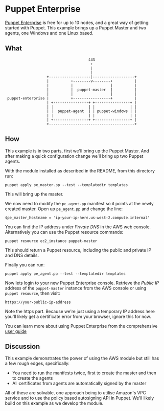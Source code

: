 # Puppet Enterprise

[Puppet Enterprise](http://puppetlabs.com/puppet/puppet-enterprise) is free for up to 10 nodes,
and a great way of getting started with Puppet. This example brings up a Puppet Master and two
agents, one Windows and one Linux based.

## What

```
                                      443
                                       +
                                       |
                                       |
                   +-------------------|-------------------+
                   |          +--------v--------+          |
                   |          |                 |          |
                   |          |  puppet-master  |          |
                   |          |                 |          |
 puppet-enterprise |          +-----------------+          |
                   | +----------------+ +----------------+ |
                   | |                | |                | |
                   | |  puppet-agent  | | puppet-windows | |
                   | |                | |                | |
                   | +----------------+ +----------------+ |
                   +---------------------------------------+

```


## How

This example is in two parts, first we'll bring up the Puppet Master. And after
making a quick configuration change we'll bring up two Puppet agents.

With the module installed as described in the README, from this
directory run:

    puppet apply pe_master.pp --test --templatedir templates

This will bring up the master.

We now need to modify the `pe_agent.pp` manifest so it points at the newly created
master. Open up `pe_agent.pp` and change the line:

    $pe_master_hostname = 'ip-your-ip-here.us-west-2.compute.internal'

You can find the IP address under _Private DNS_ in the AWS web console.
Alternatively you can use the Puppet resource commands:

    puppet resource ec2_instance puppet-master

This should return a Puppet resource, including the public and private
IP and DNS details.

Finally you can run:

    puppet apply pe_agent.pp --test --templatedir templates

Now lets login to your new Puppet Enterprise console. Retrieve the _Public IP_ address
of the `puppet-master` instance from the AWS console or using `puppet resource`, then visit:

    https://your-public-ip-address

Note the https part. Because we're just using a temporary IP address here you'll likely
get a certificate error from your browser, ignore this for now.

You can learn more about using Puppet Enterprise from the comprehensive
[user guide](https://docs.puppetlabs.com/pe/latest/)


## Discussion

This example demonstrates the power of using the AWS module but still has a few rough
edges, specifically:

* You need to run the manifests twice, first to create the master and then to
  create the agents
* All certificates from agents are automatically signed by the master

All of these are solvable, one approach being to utilise Amazon's VPC service
and to use the policy based autosigning API in Puppet. We'll likely build on
this example as we develop the module.
